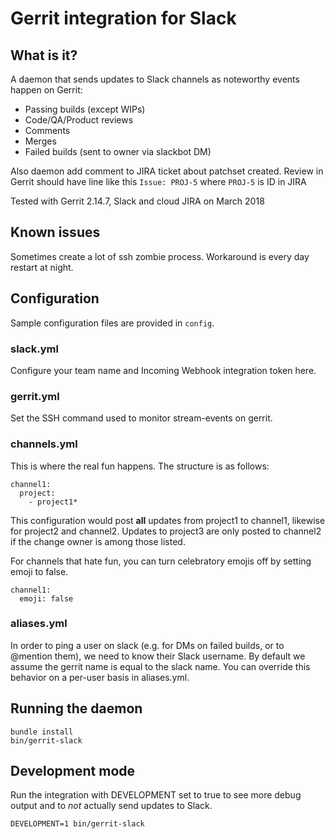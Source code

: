# Gerrit integration for Slack

## What is it?

A daemon that sends updates to Slack channels as noteworthy events happen on Gerrit:

  * Passing builds (except WIPs)
  * Code/QA/Product reviews
  * Comments
  * Merges
  * Failed builds (sent to owner via slackbot DM)

Also daemon add comment to JIRA ticket about patchset created. Review in Gerrit
should have line like this `Issue: PROJ-5` where `PROJ-5` is ID in JIRA

Tested with Gerrit 2.14.7, Slack and cloud JIRA on March 2018

## Known issues
Sometimes create a lot of ssh zombie process. Workaround is every day restart at night.

## Configuration

Sample configuration files are provided in `config`.

### slack.yml

Configure your team name and Incoming Webhook integration token here.

### gerrit.yml

Set the SSH command used to monitor stream-events on gerrit.

### channels.yml

This is where the real fun happens. The structure is as follows:

    channel1:
      project:
        - project1*


This configuration would post **all** updates from project1 to channel1, likewise for project2 and channel2. Updates to project3 are only posted to channel2 if the change owner is among those listed.

For channels that hate fun, you can turn celebratory emojis off by setting emoji to false.

    channel1:
      emoji: false

### aliases.yml

In order to ping a user on slack (e.g. for DMs on failed builds, or to @mention them), we need to know their Slack username. By default we assume the gerrit name is equal to the slack name. You can override this behavior on a per-user basis in aliases.yml.

## Running the daemon

    bundle install
    bin/gerrit-slack

## Development mode

Run the integration with DEVELOPMENT set to true to see more debug output and to *not* actually send updates to Slack.

    DEVELOPMENT=1 bin/gerrit-slack
